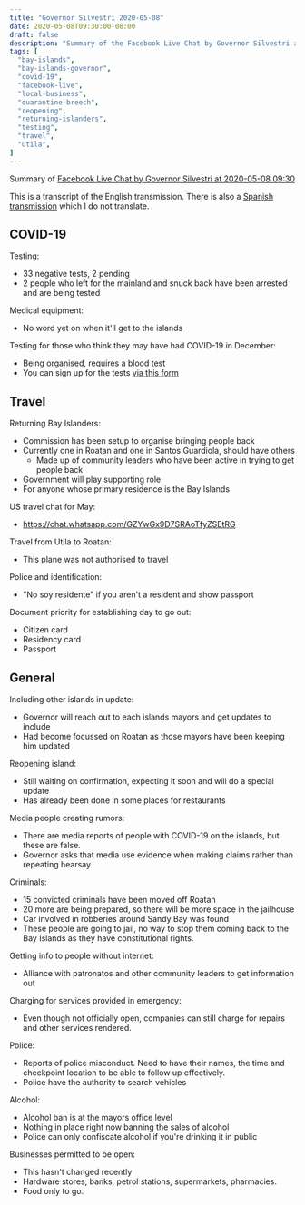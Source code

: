 ```yaml
---
title: "Governor Silvestri 2020-05-08"
date: 2020-05-08T09:30:00-08:00
draft: false
description: "Summary of the Facebook Live Chat by Governor Silvestri at 2020-05-08 09:30"
tags: [
  "bay-islands",
  "bay-islands-governor",
  "covid-19",
  "facebook-live",
  "local-business",
  "quarantine-breech",
  "reopening",
  "returning-islanders",
  "testing",
  "travel",
  "utila",
]
---
```


Summary of [Facebook Live Chat by Governor Silvestri at 2020-05-08
09:30](https://www.facebook.com/gobernacionislas/videos/3062391603781765)

This is a transcript of the English transmission. There is also a [Spanish
transmission](https://www.facebook.com/gobernacionislas/videos/2358275711131899)
which I do not translate.

COVID-19
--------

Testing:
* 33 negative tests, 2 pending
* 2 people who left for the mainland and snuck back have been arrested and are
  being tested 

Medical equipment:
* No word yet on when it'll get to the islands

Testing for those who think they may have had COVID-19 in December:
* Being organised, requires a blood test
* You can sign up for the tests [via this
  form](https://forms.gle/sA4dkBVM8uvXvHsQ6)

Travel
------

Returning Bay Islanders:
* Commission has been setup to organise bringing people back
* Currently one in Roatan and one in Santos Guardiola, should have others
  * Made up of community leaders who have been active in trying to get people
    back
* Government will play supporting role
* For anyone whose primary residence is the Bay Islands

US travel chat for May:
* https://chat.whatsapp.com/GZYwGx9D7SRAoTfyZSEtRG

Travel from Utila to Roatan:
* This plane was not authorised to travel

Police and identification:
* "No soy residente" if you aren't a resident and show passport

Document priority for establishing day to go out:
* Citizen card
* Residency card
* Passport

General
-------

Including other islands in update:
* Governor will reach out to each islands mayors and get updates to include
* Had become focussed on Roatan as those mayors have been keeping him updated

Reopening island:
* Still waiting on confirmation, expecting it soon and will do a special update
* Has already been done in some places for restaurants

Media people creating rumors:
* There are media reports of people with COVID-19 on the islands, but these are
  false.
* Governor asks that media use evidence when making claims rather than
  repeating hearsay.

Criminals:
* 15 convicted criminals have been moved off Roatan
* 20 more are being prepared, so there will be more space in the jailhouse
* Car involved in robberies around Sandy Bay was found
* These people are going to jail, no way to stop them coming back to the Bay
  Islands as they have constitutional rights.

Getting info to people without internet:
* Alliance with patronatos and other community leaders to get information out

Charging for services provided in emergency:
* Even though not officially open, companies can still charge for repairs and
  other services rendered.

Police:
* Reports of police misconduct. Need to have their names, the time and
  checkpoint location to be able to follow up effectively.
* Police have the authority to search vehicles

Alcohol:
* Alcohol ban is at the mayors office level
* Nothing in place right now banning the sales of alcohol
* Police can only confiscate alcohol if you're drinking it in public

Businesses permitted to be open:
* This hasn't changed recently
* Hardware stores, banks, petrol stations, supermarkets, pharmacies.
* Food only to go.
